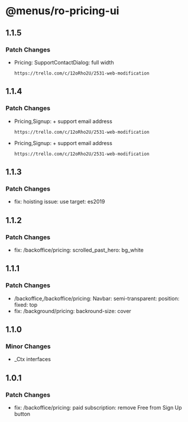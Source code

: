 # @menus/ro-pricing-ui

## 1.1.5

### Patch Changes

- Pricing: SupportContactDialog: full width

      https://trello.com/c/12oRho2U/2531-web-modification

## 1.1.4

### Patch Changes

- Pricing,Signup: + support email address

      https://trello.com/c/12oRho2U/2531-web-modification

- Pricing,Signup: + support email address

      https://trello.com/c/12oRho2U/2531-web-modification

## 1.1.3

### Patch Changes

- fix: hoisting issue: use target: es2019

## 1.1.2

### Patch Changes

- fix: /backoffice/pricing: scrolled_past_hero: bg_white

## 1.1.1

### Patch Changes

- /backoffice,/backoffice/pricing: Navbar: semi-transparent: position: fixed: top
- fix: /background/pricing: backround-size: cover

## 1.1.0

### Minor Changes

- \_Ctx interfaces

## 1.0.1

### Patch Changes

- fix: /backoffice/pricing: paid subscription: remove Free from Sign Up button
